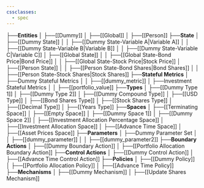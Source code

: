 ```yaml
---
cssclasses:
  - spec
---
```


├──**Entities**
│   ├──[[Dummy]]
│   ├──[[Global]]
│   ├──[[Person]]
├──**State**
│   ├──[[Dummy State]]
│   │   ├──[[Dummy State-Variable A\|Variable A]]
│   │   ├──[[Dummy State-Variable B\|Variable B]]
│   │   ├──[[Dummy State-Variable C\|Variable C]]
│   ├──[[Global State]]
│   │   ├──[[Global State-Bond Price\|Bond Price]]
│   │   ├──[[Global State-Stock Price\|Stock Price]]
│   ├──[[Person State]]
│   │   ├──[[Person State-Bond Shares\|Bond Shares]]
│   │   ├──[[Person State-Stock Shares\|Stock Shares]]
├──**Stateful Metrics**
│   ├──Dummy Stateful Metrics
│   │   ├──[[dummy_metric]]
│   ├──Investment Stateful Metrics
│   │   ├──[[portfolio_value]]
├──**Types**
│   ├──[[Dummy Type 1]]
│   ├──[[Dummy Type 2]]
│   ├──[[Dummy Compound Type]]
│   ├──[[USD Type]]
│   ├──[[Bond Shares Type]]
│   ├──[[Stock Shares Type]]
│   ├──[[Decimal Type]]
│   ├──[[Years Type]]
├──**Spaces**
│   ├──[[Terminating Space]]
│   ├──[[Empty Space]]
│   ├──[[Dummy Space 1]]
│   ├──[[Dummy Space 2]]
│   ├──[[Investment Allocation Percentage Space]]
│   ├──[[Investment Allocation Space]]
│   ├──[[Advance Time Space]]
│   ├──[[Asset Prices Space]]
├──**Parameters**
│   ├──Dummy Parameter Set
│   │   ├──[[dummy_parameter]]
│   │   ├──[[dummy_parameter2]]
├──**Boundary Actions**
│   ├──[[Dummy Boundary Action]]
│   ├──[[Portfolio Allocation Boundary Action]]
├──**Control Actions**
│   ├──[[Dummy Control Action]]
│   ├──[[Advance Time Control Action]]
├──**Policies**
│   ├──[[Dummy Policy]]
│   ├──[[Portfolio Allocation Policy]]
│   ├──[[Advance Time Policy]]
├──**Mechanisms**
│   ├──[[Dummy Mechanism]]
│   ├──[[Update Shares Mechanism]]
